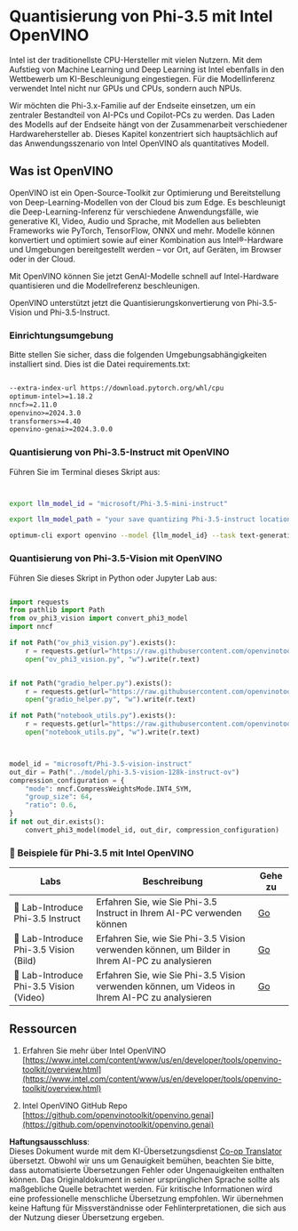 <!--
CO_OP_TRANSLATOR_METADATA:
{
  "original_hash": "3139a6a82f357a9f90f1fe51c4caf65a",
  "translation_date": "2025-03-27T08:31:03+00:00",
  "source_file": "md\\01.Introduction\\04\\UsingIntelOpenVINOQuantifyingPhi.md",
  "language_code": "de"
}
-->
# **Quantisierung von Phi-3.5 mit Intel OpenVINO**

Intel ist der traditionellste CPU-Hersteller mit vielen Nutzern. Mit dem Aufstieg von Machine Learning und Deep Learning ist Intel ebenfalls in den Wettbewerb um KI-Beschleunigung eingestiegen. Für die Modellinferenz verwendet Intel nicht nur GPUs und CPUs, sondern auch NPUs.

Wir möchten die Phi-3.x-Familie auf der Endseite einsetzen, um ein zentraler Bestandteil von AI-PCs und Copilot-PCs zu werden. Das Laden des Modells auf der Endseite hängt von der Zusammenarbeit verschiedener Hardwarehersteller ab. Dieses Kapitel konzentriert sich hauptsächlich auf das Anwendungsszenario von Intel OpenVINO als quantitatives Modell.

## **Was ist OpenVINO**

OpenVINO ist ein Open-Source-Toolkit zur Optimierung und Bereitstellung von Deep-Learning-Modellen von der Cloud bis zum Edge. Es beschleunigt die Deep-Learning-Inferenz für verschiedene Anwendungsfälle, wie generative KI, Video, Audio und Sprache, mit Modellen aus beliebten Frameworks wie PyTorch, TensorFlow, ONNX und mehr. Modelle können konvertiert und optimiert sowie auf einer Kombination aus Intel®-Hardware und Umgebungen bereitgestellt werden – vor Ort, auf Geräten, im Browser oder in der Cloud.

Mit OpenVINO können Sie jetzt GenAI-Modelle schnell auf Intel-Hardware quantisieren und die Modellreferenz beschleunigen.

OpenVINO unterstützt jetzt die Quantisierungskonvertierung von Phi-3.5-Vision und Phi-3.5-Instruct.

### **Einrichtungsumgebung**

Bitte stellen Sie sicher, dass die folgenden Umgebungsabhängigkeiten installiert sind. Dies ist die Datei requirements.txt:

```txt

--extra-index-url https://download.pytorch.org/whl/cpu
optimum-intel>=1.18.2
nncf>=2.11.0
openvino>=2024.3.0
transformers>=4.40
openvino-genai>=2024.3.0.0

```

### **Quantisierung von Phi-3.5-Instruct mit OpenVINO**

Führen Sie im Terminal dieses Skript aus:

```bash


export llm_model_id = "microsoft/Phi-3.5-mini-instruct"

export llm_model_path = "your save quantizing Phi-3.5-instruct location"

optimum-cli export openvino --model {llm_model_id} --task text-generation-with-past --weight-format int4 --group-size 128 --ratio 0.6  --sym  --trust-remote-code {llm_model_path}


```

### **Quantisierung von Phi-3.5-Vision mit OpenVINO**

Führen Sie dieses Skript in Python oder Jupyter Lab aus:

```python

import requests
from pathlib import Path
from ov_phi3_vision import convert_phi3_model
import nncf

if not Path("ov_phi3_vision.py").exists():
    r = requests.get(url="https://raw.githubusercontent.com/openvinotoolkit/openvino_notebooks/latest/notebooks/phi-3-vision/ov_phi3_vision.py")
    open("ov_phi3_vision.py", "w").write(r.text)


if not Path("gradio_helper.py").exists():
    r = requests.get(url="https://raw.githubusercontent.com/openvinotoolkit/openvino_notebooks/latest/notebooks/phi-3-vision/gradio_helper.py")
    open("gradio_helper.py", "w").write(r.text)

if not Path("notebook_utils.py").exists():
    r = requests.get(url="https://raw.githubusercontent.com/openvinotoolkit/openvino_notebooks/latest/utils/notebook_utils.py")
    open("notebook_utils.py", "w").write(r.text)



model_id = "microsoft/Phi-3.5-vision-instruct"
out_dir = Path("../model/phi-3.5-vision-128k-instruct-ov")
compression_configuration = {
    "mode": nncf.CompressWeightsMode.INT4_SYM,
    "group_size": 64,
    "ratio": 0.6,
}
if not out_dir.exists():
    convert_phi3_model(model_id, out_dir, compression_configuration)

```

### **🤖 Beispiele für Phi-3.5 mit Intel OpenVINO**

| Labs    | Beschreibung | Gehe zu |
| -------- | ------- |  ------- |
| 🚀 Lab-Introduce Phi-3.5 Instruct  | Erfahren Sie, wie Sie Phi-3.5 Instruct in Ihrem AI-PC verwenden können    |  [Go](../../../../../code/09.UpdateSamples/Aug/intel-phi35-instruct-zh.ipynb)    |
| 🚀 Lab-Introduce Phi-3.5 Vision (Bild) | Erfahren Sie, wie Sie Phi-3.5 Vision verwenden können, um Bilder in Ihrem AI-PC zu analysieren      |  [Go](../../../../../code/09.UpdateSamples/Aug/intel-phi35-vision-img.ipynb)    |
| 🚀 Lab-Introduce Phi-3.5 Vision (Video)   | Erfahren Sie, wie Sie Phi-3.5 Vision verwenden können, um Videos in Ihrem AI-PC zu analysieren    |  [Go](../../../../../code/09.UpdateSamples/Aug/intel-phi35-vision-video.ipynb)    |

## **Ressourcen**

1. Erfahren Sie mehr über Intel OpenVINO [https://www.intel.com/content/www/us/en/developer/tools/openvino-toolkit/overview.html](https://www.intel.com/content/www/us/en/developer/tools/openvino-toolkit/overview.html)

2. Intel OpenVINO GitHub Repo [https://github.com/openvinotoolkit/openvino.genai](https://github.com/openvinotoolkit/openvino.genai)

**Haftungsausschluss**:  
Dieses Dokument wurde mit dem KI-Übersetzungsdienst [Co-op Translator](https://github.com/Azure/co-op-translator) übersetzt. Obwohl wir uns um Genauigkeit bemühen, beachten Sie bitte, dass automatisierte Übersetzungen Fehler oder Ungenauigkeiten enthalten können. Das Originaldokument in seiner ursprünglichen Sprache sollte als maßgebliche Quelle betrachtet werden. Für kritische Informationen wird eine professionelle menschliche Übersetzung empfohlen. Wir übernehmen keine Haftung für Missverständnisse oder Fehlinterpretationen, die sich aus der Nutzung dieser Übersetzung ergeben.